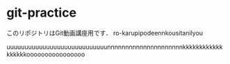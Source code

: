 # git-practice
このリポジトリはGit動画講座用です．
ro-karupipodeennkousitanilyou

uuuuuuuuuuuuuuuuuuuuuuuuuuuunnnnnnnnnnnnnnnnnnnnnkkkkkkkkkkkkkkkkkkoooooooooooooooo